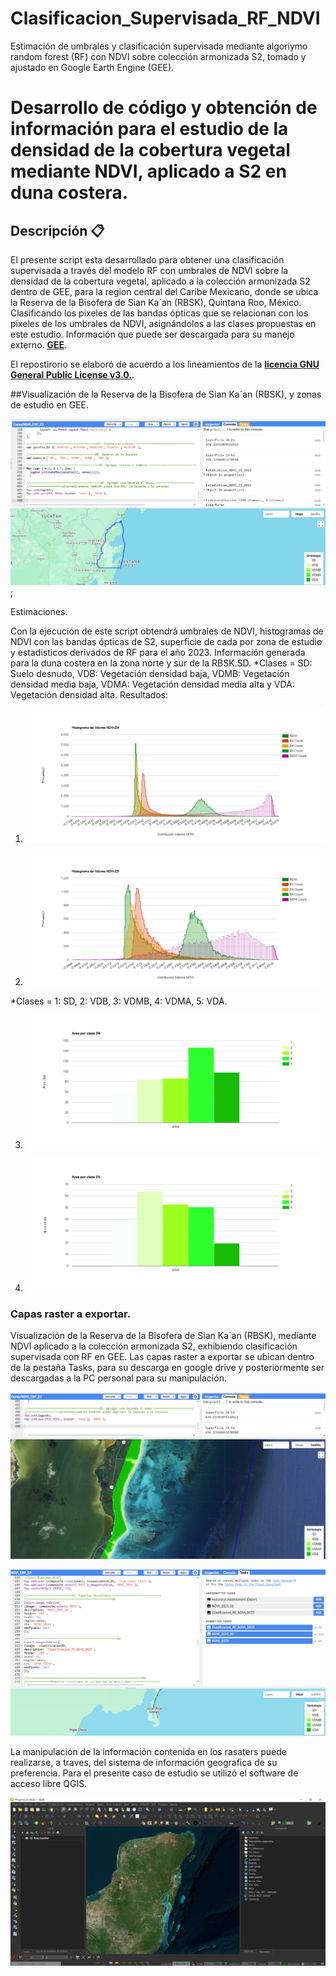 # Clasificacion_Supervisada_RF_NDVI
Estimación de umbrales y clasificación supervisada mediante algoriymo random forest (RF) con NDVI sobre colección armonizada S2, tomado y ajustado en Google Earth Engine (GEE).
# Desarrollo de código y obtención de información para el estudio de la densidad de la cobertura vegetal mediante NDVI, aplicado a S2 en duna costera.

## Descripción 📋
El presente script esta desarrollado para obtener una clasificación supervisada a través del modelo RF con umbrales de NDVI sobre la densidad de la cobertura vegetal, aplicado a la colección armonizada S2 dentro de GEE, para la region central del Caribe Mexicano, donde se ubica la Reserva de la Bisofera de Sian Ka´an (RBSK), Quintana Roo, México. Clasificando los pixeles de las bandas ópticas que se relacionan con los pixeles de los umbrales de NDVI, asignándolos a las clases propuestas en este estudio. Información que puede ser descargada para su manejo externo. [**GEE**](https://developers.google.com/earth-engine/guides/getstarted?hl=en).

El repostirorio se elaboró de acuerdo a los lineamientos de la [**licencia GNU General Public License v3.0.**](https://choosealicense.com/licenses/gpl-3.0/).

##Visualización de la Reserva de la Bisofera de Sian Ka´an (RBSK), y zonas de estudio en GEE.

![alt text](AE_RBSK.PNG);  

Estimaciones.

Con la ejecución de este script obtendrá umbrales de NDVI, histogramas de NDVI con las bandas ópticas de S2, superficie de cada por zona de estudio y estadisticos derivados de RF para el año 2023. Información generada para la duna costera en la zona norte y sur de la RBSK.SD. *Clases = SD: Suelo desnudo, VDB: Vegetación densidad baja, VDMB: Vegetación densidad media baja, VDMA: Vegetación densidad media alta y VDA: Vegetación densidad alta.
Resultados:

1.  ![alt text](Histo_NDVI_ZN.png)

2. ![alt text](Histo_NDVI_ZS.png)

*Clases = 1: SD, 2: VDB, 3: VDMB, 4: VDMA, 5: VDA.

3.  ![alt text](Area_Class_ZN.png)

4. ![alt text](Area_Class_ZS.png)

### Capas raster a exportar. 
Visualización de la Reserva de la Bisofera de Sian Ka´an (RBSK), mediante NDVI aplicado a la colección armonizada S2, exhibiendo clasificación supervisada con RF en GEE. Las capas raster a exportar se ubican dentro de la pestaña Tasks, para su descarga en google drive y posteriormente ser descargadas a la PC personal para su manipulación.

![alt text](CS_RF_GEE.PNG)

![alt text](Download_GEE.PNG)

La manipulación de la información contenida en los rasaters puede realizarse, a traves, del sistema de información geografica de su preferencia. Para el presente caso de estudio se utilizó el software de acceso libre QGIS.

![alt text](https://github.com/demostenesmx/NDVI-SAVI_DCA/blob/main/QGis.JPG)
